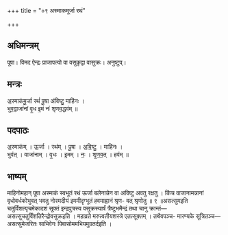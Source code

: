 +++
title = "०९ अस्माकमूर्जा रथं"

+++
## अधिमन्त्रम्
पूषा। विमद ऐन्द्रः प्राजापत्यो वा वसुकृद्वा वासुक्रः। अनुष्टुप्।

## मन्त्रः
अ॒स्माक॑मू॒र्जा रथं॑ पू॒षा अ॑विष्टु॒ माहि॑नः ।  
भुव॒द्वाजा॑नां वृ॒ध इ॒मं नः॑ शृणव॒द्धव॑म् ॥

## पदपाठः
अ॒स्माक॑म् । ऊ॒र्जा । रथ॑म् । पू॒षा । अ॒वि॒ष्टु॒ । माहि॑नः ।  
भुव॑त् । वाजा॑नाम् । वृ॒धः । इ॒मम् । नः॒ । शृ॒ण॒व॒त् । हव॑म् ॥

## भाष्यम्
माहिनोमहान् पूषा अस्माकं स्वभूतं रथं ऊर्जा बलेनान्नेन वा अविष्टु अवतु रक्षतु । किंच वाजानामन्नानां वृधोवर्धकोभुवत् भवतु नोस्मदीयं इममीदृग्भूतं हवमाह्वानं श्रृण- वत् श्रृणोतु ॥ ९ ॥असत्सुमइति चतुर्विंशत्यृचमेकादशं सूक्तं इन्द्रपुत्रस्य वसुक्रस्यार्षं त्रैष्टुभमैन्द्रं तथा चानु क्रान्तं—असत्सुचतुर्विंशतिरैन्द्रोवसुक्रइति । महाव्रते मरुत्वतीयशस्त्रे एतत्सूक्तम् । तथैवपञ्च- मारण्यके सूत्रितञ्च—असत्सुमेजरितः साभिवेगः पिबासोममभियमुग्रतर्दइति ।